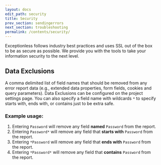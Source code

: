 ```yaml
---
layout: docs
edit_path: security
title: Security
prev_section: sendingerrors
next_section: troubleshooting
permalink: /contents/security/
---
```


Exceptionless follows industry best practices and uses SSL out of the box to be as secure as possible. We provide you with the tools to take your information security to the next level.

## Data Exclusions

A comma delimited list of field names that should be removed from any error report data (e.g., extended data properties, form fields, cookies and query parameters). Data Exclusions can be configured on the project settings page. You can also specify a field name with wildcards `*` to specify starts with, ends with, or contains just to be extra safe.

### Example usage:
1. Entering `Password` will remove any field **named** `Password` from the report.
2. Entering `Password*` will remove any field that **starts with** `Password` from the report.
3. Entering `*Password` will remove any field that **ends with** `Password` from the report.
4. Entering `*Password*` will remove any field that **contains** `Password` from the report.
